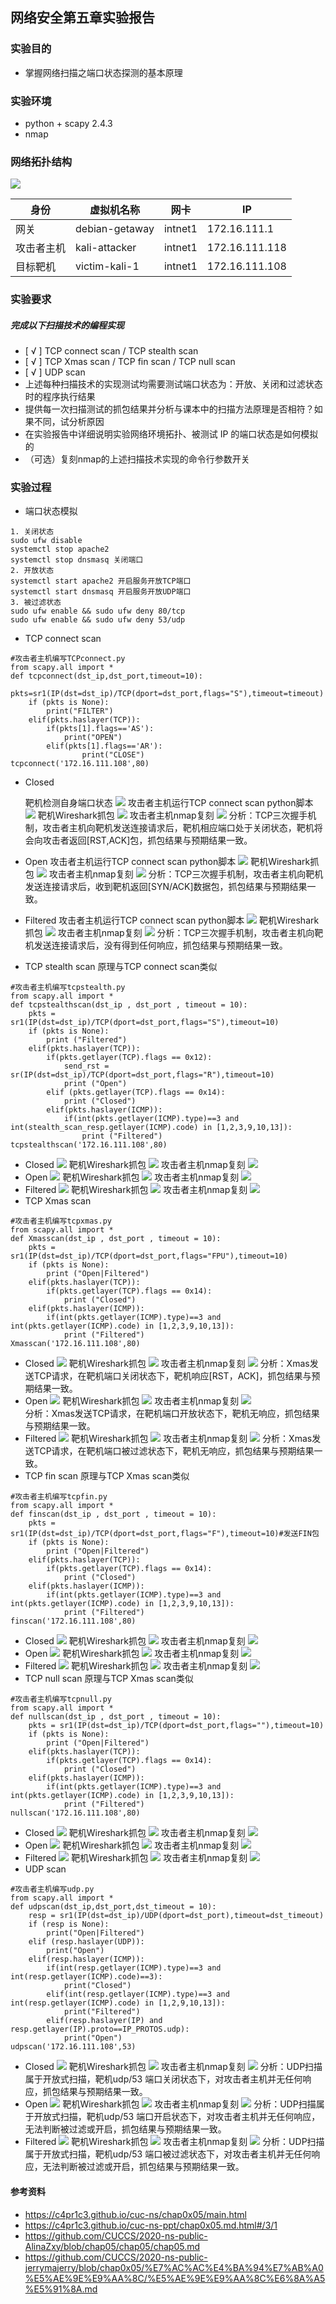 ## 网络安全第五章实验报告 
### 实验目的
* 掌握网络扫描之端口状态探测的基本原理
### 实验环境
* python + scapy 2.4.3
* nmap
### 网络拓扑结构 
![](img/网络拓扑.png) 

身份 | 虚拟机名称 |  网卡 | IP  
-|-|-|-
网关 | debian-getaway | intnet1 |172.16.111.1|
攻击者主机 | kali-attacker | intnet1 |172.16.111.118|
目标靶机 | victim-kali-1 | intnet1 |172.16.111.108 |
### 实验要求 
##### 完成以下扫描技术的编程实现
* [ √ ] TCP connect scan / TCP stealth scan
* [ √ ] TCP Xmas scan / TCP fin scan / TCP null scan
* [ √ ] UDP scan
* 上述每种扫描技术的实现测试均需要测试端口状态为：开放、关闭和过滤状态时的程序执行结果
* 提供每一次扫描测试的抓包结果并分析与课本中的扫描方法原理是否相符？如果不同，试分析原因
* 在实验报告中详细说明实验网络环境拓扑、被测试 IP 的端口状态是如何模拟的
* （可选）复刻nmap的上述扫描技术实现的命令行参数开关 
### 实验过程
* 端口状态模拟 
```
1. 关闭状态
sudo ufw disable
systemctl stop apache2
systemctl stop dnsmasq 关闭端口
2. 开放状态
systemctl start apache2 开启服务开放TCP端口
systemctl start dnsmasq 开启服务开放UDP端口
3. 被过滤状态
sudo ufw enable && sudo ufw deny 80/tcp
sudo ufw enable && sudo ufw deny 53/udp
```
* TCP connect scan
```
#攻击者主机编写TCPconnect.py
from scapy.all import *
def tcpconnect(dst_ip,dst_port,timeout=10):
    pkts=sr1(IP(dst=dst_ip)/TCP(dport=dst_port,flags="S"),timeout=timeout)
    if (pkts is None):
        print("FILTER")
    elif(pkts.haslayer(TCP)):
        if(pkts[1].flags=='AS'):
            print("OPEN")
        elif(pkts[1].flags=='AR'):
                print("CLOSE")
tcpconnect('172.16.111.108',80)
``` 
  * Closed 
  
    靶机检测自身端口状态 
    ![](img/靶机检测自身端口状态.png) 
    攻击者主机运行TCP connect scan python脚本 
    ![](img/tcpc_closed.png) 
    靶机Wireshark抓包
    ![](img/1.png) 
    攻击者主机nmap复刻 
    ![](img/n_tcpc_closed.png)
    分析：TCP三次握手机制，攻击者主机向靶机发送连接请求后，靶机相应端口处于关闭状态，靶机将会向攻击者返回[RST,ACK]包，抓包结果与预期结果一致。 
  * Open 
    攻击者主机运行TCP connect scan python脚本 
    ![](img/tcpc_opend.png) 
    靶机Wireshark抓包 
    ![](img/2.png) 
    攻击者主机nmap复刻 
    ![](img/n_tcpc_open.png) 
    分析：TCP三次握手机制，攻击者主机向靶机发送连接请求后，收到靶机返回[SYN/ACK]数据包，抓包结果与预期结果一致。
  * Filtered 
    攻击者主机运行TCP connect scan python脚本 
    ![](img/tcpc_filterd.png) 
    靶机Wireshark抓包 
    ![](img/3.png) 
    攻击者主机nmap复刻 
    ![](img/n_tcpc_filterd.png) 
    分析：TCP三次握手机制，攻击者主机向靶机发送连接请求后，没有得到任何响应，抓包结果与预期结果一致。 
* TCP stealth scan 
    原理与TCP connect scan类似 
```
#攻击者主机编写tcpstealth.py
from scapy.all import *
def tcpstealthscan(dst_ip , dst_port , timeout = 10):
    pkts = sr1(IP(dst=dst_ip)/TCP(dport=dst_port,flags="S"),timeout=10)
    if (pkts is None):
        print ("Filtered")
    elif(pkts.haslayer(TCP)):
        if(pkts.getlayer(TCP).flags == 0x12):
            send_rst = sr(IP(dst=dst_ip)/TCP(dport=dst_port,flags="R"),timeout=10)
            print ("Open")
        elif (pkts.getlayer(TCP).flags == 0x14):
            print ("Closed")
        elif(pkts.haslayer(ICMP)):
            if(int(pkts.getlayer(ICMP).type)==3 and int(stealth_scan_resp.getlayer(ICMP).code) in [1,2,3,9,10,13]):
                print ("Filtered")
tcpstealthscan('172.16.111.108',80)
``` 
  * Closed
    ![](img/tcps_closed.png) 
    靶机Wireshark抓包 
    ![](img/4.png) 
    攻击者主机nmap复刻 
    ![](img/n_tcps_closed.png) 
  * Open 
    ![](img/tcps_opend.png) 
    靶机Wireshark抓包 
    ![](img/5.png) 
    攻击者主机nmap复刻 
    ![](img/n_tcps_opend.png) 
  * Filtered 
    ![](img/tcps_filterd.png) 
    靶机Wireshark抓包 
    ![](img/6.png) 
    攻击者主机nmap复刻 
    ![](img/n_tcps_filterd.png) 
* TCP Xmas scan 
```
#攻击者主机编写tcpxmas.py
from scapy.all import *
def Xmasscan(dst_ip , dst_port , timeout = 10):
    pkts = sr1(IP(dst=dst_ip)/TCP(dport=dst_port,flags="FPU"),timeout=10)
    if (pkts is None):
        print ("Open|Filtered")
    elif(pkts.haslayer(TCP)):
        if(pkts.getlayer(TCP).flags == 0x14):
            print ("Closed")
    elif(pkts.haslayer(ICMP)):
        if(int(pkts.getlayer(ICMP).type)==3 and int(pkts.getlayer(ICMP).code) in [1,2,3,9,10,13]):
            print ("Filtered")
Xmasscan('172.16.111.108',80)
``` 
  * Closed
    ![](img/tcpx_closed.png) 
    靶机Wireshark抓包 
    ![](img/7.png) 
    攻击者主机nmap复刻 
    ![](img/n_tcpx_closed.png) 
    分析：Xmas发送TCP请求，在靶机端口关闭状态下，靶机响应[RST，ACK]，抓包结果与预期结果一致。 
  * Open 
    ![](img/tcpx_opend.png) 
    靶机Wireshark抓包 
    ![](img/8.png) 
    攻击者主机nmap复刻 
    ![](img/n_tcpx_opend.png)  
    分析：Xmas发送TCP请求，在靶机端口开放状态下，靶机无响应，抓包结果与预期结果一致。
  * Filtered 
    ![](img/tcpx_filterd.png) 
    靶机Wireshark抓包 
    ![](img/9.png) 
    攻击者主机nmap复刻 
    ![](img/n_tcpx_filterd.png) 
    分析：Xmas发送TCP请求，在靶机端口被过滤状态下，靶机无响应，抓包结果与预期结果一致。 
*  TCP fin scan
   原理与TCP Xmas scan类似
```
#攻击者主机编写tcpfin.py
from scapy.all import *
def finscan(dst_ip , dst_port , timeout = 10):
    pkts = sr1(IP(dst=dst_ip)/TCP(dport=dst_port,flags="F"),timeout=10)#发送FIN包
    if (pkts is None):
        print ("Open|Filtered")
    elif(pkts.haslayer(TCP)):
        if(pkts.getlayer(TCP).flags == 0x14):
            print ("Closed")
    elif(pkts.haslayer(ICMP)):
        if(int(pkts.getlayer(ICMP).type)==3 and int(pkts.getlayer(ICMP).code) in [1,2,3,9,10,13]):
            print ("Filtered")
finscan('172.16.111.108',80)
``` 
  * Closed
    ![](img/tcpf_closed.png) 
    靶机Wireshark抓包 
    ![](img/10.png) 
    攻击者主机nmap复刻 
    ![](img/n_tcpf_closed.png) 
  * Open 
    ![](img/tcpf_opend.png) 
    靶机Wireshark抓包 
    ![](img/11.png) 
    攻击者主机nmap复刻 
    ![](img/n_tcpf_opend.png) 
  * Filtered 
    ![](img/tcpf_filterd.png) 
    靶机Wireshark抓包 
    ![](img/12.png) 
    攻击者主机nmap复刻 
    ![](img/n_tcpf_filterd.png) 
*  TCP null scan 
   原理与TCP Xmas scan类似 
```
#攻击者主机编写tcpnull.py
from scapy.all import *
def nullscan(dst_ip , dst_port , timeout = 10):
    pkts = sr1(IP(dst=dst_ip)/TCP(dport=dst_port,flags=""),timeout=10)
    if (pkts is None):
        print ("Open|Filtered")
    elif(pkts.haslayer(TCP)):
        if(pkts.getlayer(TCP).flags == 0x14):
            print ("Closed")
    elif(pkts.haslayer(ICMP)):
        if(int(pkts.getlayer(ICMP).type)==3 and int(pkts.getlayer(ICMP).code) in [1,2,3,9,10,13]):
            print ("Filtered")
nullscan('172.16.111.108',80)
``` 
  * Closed
    ![](img/tcpn_closed.png) 
    靶机Wireshark抓包 
    ![](img/13.png) 
    攻击者主机nmap复刻 
    ![](img/n_tcpn_closed.png) 
  * Open 
    ![](img/tcpn_opend.png) 
    靶机Wireshark抓包 
    ![](img/14.png) 
    攻击者主机nmap复刻 
    ![](img/n_tcpn_opend.png) 
  * Filtered 
    ![](img/tcpn_filterd.png) 
    靶机Wireshark抓包 
    ![](img/15.png) 
    攻击者主机nmap复刻 
    ![](img/n_tcpn_filterd.png) 
* UDP scan 
```
#攻击者主机编写udp.py
from scapy.all import *
def udpscan(dst_ip,dst_port,dst_timeout = 10):
    resp = sr1(IP(dst=dst_ip)/UDP(dport=dst_port),timeout=dst_timeout)
    if (resp is None):
        print("Open|Filtered")
    elif (resp.haslayer(UDP)):
        print("Open")
    elif(resp.haslayer(ICMP)):
        if(int(resp.getlayer(ICMP).type)==3 and int(resp.getlayer(ICMP).code)==3):
            print("Closed")
        elif(int(resp.getlayer(ICMP).type)==3 and int(resp.getlayer(ICMP).code) in [1,2,9,10,13]):
            print("Filtered")
        elif(resp.haslayer(IP) and resp.getlayer(IP).proto==IP_PROTOS.udp):
            print("Open")
udpscan('172.16.111.108',53)
``` 
  * Closed
    ![](img/udp_closed.png) 
    靶机Wireshark抓包 
    ![](img/16.png) 
    攻击者主机nmap复刻 
    ![](img/n_udp_closed.png) 
    分析：UDP扫描属于开放式扫描，靶机udp/53 端口关闭状态下，对攻击者主机并无任何响应，抓包结果与预期结果一致。 
  * Open 
    ![](img/udp_opend.png) 
    靶机Wireshark抓包 
    ![](img/17.png) 
    攻击者主机nmap复刻 
    ![](img/n_udp_opend.png) 
    分析：UDP扫描属于开放式扫描，靶机udp/53 端口开启状态下，对攻击者主机并无任何响应，无法判断被过滤或开启，抓包结果与预期结果一致。
  * Filtered 
    ![](img/udp_filterd.png) 
    靶机Wireshark抓包 
    ![](img/18.png) 
    攻击者主机nmap复刻 
    ![](img/n_udp_filterd.png) 
    分析：UDP扫描属于开放式扫描，靶机udp/53 端口被过滤状态下，对攻击者主机并无任何响应，无法判断被过滤或开启，抓包结果与预期结果一致。 

#### 参考资料 
* https://c4pr1c3.github.io/cuc-ns/chap0x05/main.html 
* https://c4pr1c3.github.io/cuc-ns-ppt/chap0x05.md.html#/3/1 
* https://github.com/CUCCS/2020-ns-public-AlinaZxy/blob/chap05/chap05/chap05.md
* https://github.com/CUCCS/2020-ns-public-jerrymajerry/blob/chap0x05/%E7%AC%AC%E4%BA%94%E7%AB%A0%E5%AE%9E%E9%AA%8C/%E5%AE%9E%E9%AA%8C%E6%8A%A5%E5%91%8A.md
